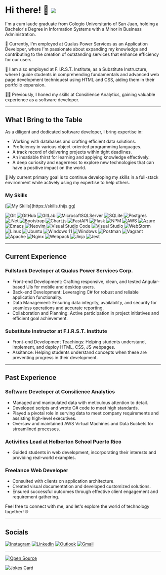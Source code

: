 
# Hi there! 👋 ![](https://komarev.com/ghpvc/?username=angel19951&label=Visitor+#:)

I'm a cum laude graduate from Colegio Universitario of San Juan, holding a Bachelor's Degree in Information Systems with a Minor in Business Administration.

🚀 Currently, I'm employed at Qualus Power Services as an Application Developer, where I'm passionate about expanding my knowledge and contributing to the creation of outstanding services that enhance efficiency for our users.

🚀 I am also employed at F.I.R.S.T. Institute, as a Substitute Instructure, where I guide students in comprehending fundamentals and advanced web page development techniquest using HTML and CSS, aiding them in their portfolio expansion.

👨‍💻 Previously, I honed my skills at Consilience Analytics, gaining valuable experience as a software developer.

---

## What I Bring to the Table

As a diligent and dedicated software developer, I bring expertise in:

- Working with databases and crafting efficient data solutions.
- Proficiency in various object-oriented programming languages.
- A track record of delivering projects within tight deadlines.
- An insatiable thirst for learning and applying knowledge effectively.
- A deep curiosity and eagerness to explore new technologies that can have a positive impact on the world.

🌟 My current primary goal is to continue developing my skills in a full-stack environment while actively using my expertise to help others.

### My Skills
[![My Skills](https://skills.thijs.gg/icons?i=angular,ts,js,cs,cpp,html,css,nodejs,py,mysql,md,vim,)](https://skills.thijs.gg)

![Git](https://img.shields.io/badge/GIT-E44C30?style=for-the-badge&logo=git&logoColor=white)
![GitHub](https://img.shields.io/badge/github-%23121011.svg?style=for-the-badge&logo=github&logoColor=white)
![GitLab](https://img.shields.io/badge/GitLab-330F63?style=for-the-badge&logo=gitlab&logoColor=white)
![MicrosoftSQLServer](https://img.shields.io/badge/Microsoft%20SQL%20Server-CC2927?style=for-the-badge&logo=microsoft%20sql%20server&logoColor=white)
![SQLite](https://img.shields.io/badge/sqlite-%2307405e.svg?style=for-the-badge&logo=sqlite&logoColor=white)
![Postgres](https://img.shields.io/badge/postgres-%23316192.svg?style=for-the-badge&logo=postgresql&logoColor=white)
![.Net](https://img.shields.io/badge/.NET-5C2D91?style=for-the-badge&logo=.net&logoColor=white)
![Bootstrap](https://img.shields.io/badge/bootstrap-%238511FA.svg?style=for-the-badge&logo=bootstrap&logoColor=white)
![Chart.js](https://img.shields.io/badge/chart.js-F5788D.svg?style=for-the-badge&logo=chart.js&logoColor=white)
![FastAPI](https://img.shields.io/badge/FastAPI-005571?style=for-the-badge&logo=fastapi)
![Flask](https://img.shields.io/badge/flask-%23000.svg?style=for-the-badge&logo=flask&logoColor=white)
![NPM](https://img.shields.io/badge/NPM-%23CB3837.svg?style=for-the-badge&logo=npm&logoColor=white)
![AWS](https://img.shields.io/badge/AWS-%23FF9900.svg?style=for-the-badge&logo=amazon-aws&logoColor=white)
![Azure](https://img.shields.io/badge/Azure_DevOps-0078D7?style=for-the-badge&logo=azure-devops&logoColor=white)
![Emacs](https://img.shields.io/badge/Emacs-%237F5AB6.svg?&style=for-the-badge&logo=gnu-emacs&logoColor=white)
![Neovim](https://img.shields.io/badge/NeoVim-%2357A143.svg?&style=for-the-badge&logo=neovim&logoColor=white)
![Visual Studio Code](https://img.shields.io/badge/Visual%20Studio%20Code-0078d7.svg?style=for-the-badge&logo=visual-studio-code&logoColor=white)
![Visual Studio](https://img.shields.io/badge/Visual%20Studio-5C2D91.svg?style=for-the-badge&logo=visual-studio&logoColor=white)
![WebStorm](https://img.shields.io/badge/webstorm-143?style=for-the-badge&logo=webstorm&logoColor=white&color=black)
![Linux](https://img.shields.io/badge/Linux-FCC624?style=for-the-badge&logo=linux&logoColor=black)
![Ubuntu](https://img.shields.io/badge/Ubuntu-E95420?style=for-the-badge&logo=ubuntu&logoColor=white)
![Windows 11](https://img.shields.io/badge/Windows%2011-%230079d5.svg?style=for-the-badge&logo=Windows%2011&logoColor=white)
![Windows](https://img.shields.io/badge/Windows-0078D6?style=for-the-badge&logo=windows&logoColor=white)
![Postman](https://img.shields.io/badge/Postman-FF6C37?style=for-the-badge&logo=postman&logoColor=white)
![Vagrant](https://img.shields.io/badge/vagrant-%231563FF.svg?style=for-the-badge&logo=vagrant&logoColor=white)
![Apache](https://img.shields.io/badge/apache-%23D42029.svg?style=for-the-badge&logo=apache&logoColor=white)
![Nginx](https://img.shields.io/badge/nginx-%23009639.svg?style=for-the-badge&logo=nginx&logoColor=white)
![Webpack](https://img.shields.io/badge/webpack-%238DD6F9.svg?style=for-the-badge&logo=webpack&logoColor=black)
![Jinja](https://img.shields.io/badge/jinja-white.svg?style=for-the-badge&logo=jinja&logoColor=black)
![Jest](https://img.shields.io/badge/Jest-C21325?style=for-the-badge&logo=jest&logoColor=white)

---

## Current Experience

### Fullstack Developer at Qualus Power Services Corp.
- Front-end Development: Crafting responsive, clean, and tested Angular-based UIs for mobile and desktop users.
- Back-end Development: Leveraging C# for robust and reliable application functionality.
- Data Management: Ensuring data integrity, availability, and security for seamless operations and accurate reporting.
- Collaboration and Planning: Active participation in project initiatives and efficient goal achievement.

### Substitute Instructor at F.I.R.S.T. Institute
- Front-end Development Teachings: Helping students understand, implement, and deploy HTML, CSS, JS webpages.
- Assitance: Helping students understand concepts when these are preventing progress in their development.

---
## Past Experience

### Software Developer at Consilience Analytics

- Managed and manipulated data with meticulous attention to detail.
- Developed scripts and wrote C# code to meet high standards.
- Played a pivotal role in serving data to meet company requirements and assisting high-level executives.
- Oversaw and maintained AWS Virtual Machines and Data Buckets for streamlined processes.

### Activities Lead at Holberton School Puerto Rico

- Guided students in web development, incorporating their interests and providing real-world examples.

### Freelance Web Developer

- Consulted with clients on application architecture.
- Created visual documentation and developed customized solutions.
- Ensured successful outcomes through effective client engagement and requirement gathering.

Feel free to connect with me, and let's explore the world of technology together! 🌐

---

## Socials
[![Instagram](https://img.shields.io/badge/Instagram-%23E4405F.svg?style=for-the-badge&logo=Instagram&logoColor=white)](https://www.instagram.com/kelso_pr/)
[![LinkedIn](https://img.shields.io/badge/LinkedIn-0077B5?style=for-the-badge&logo=linkedin&logoColor=white)](https://www.linkedin.com/in/angel-gonz%C3%A1lez-834b30180/)
[![Outlook](https://img.shields.io/badge/Microsoft_Outlook-0078D4?style=for-the-badge&logo=microsoft-outlook&logoColor=white)](mailto:ag_gr@outlook.com)
[![Gmail](https://img.shields.io/badge/Gmail-D14836?style=for-the-badge&logo=gmail&logoColor=white)](mailto:agonzalezrosado123@gmail.com)




---


[![Open Source](https://badges.frapsoft.com/os/v1/open-source.svg?v=103)](https://opensource.org/)

![Jokes Card](https://readme-jokes.vercel.app/api)

